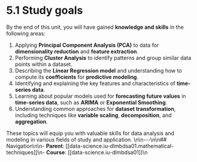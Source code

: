 # 5.1 Study goals

By the end of this unit, you will have gained **knowledge and skills** in the following areas:

1. Applying **Principal Component Analysis (PCA)** to data for **dimensionality reduction** and **feature extraction**.
2. Performing **Cluster Analysis** to identify patterns and group similar data points within a dataset.
3. Describing the **Linear Regression model** and understanding how to compute its **coefficients** for **predictive modeling**.
4. Identifying and explaining the key features and characteristics of **time-series data**.
5. Learning about popular models used for **forecasting future values** in **time-series data**, such as **ARIMA** or **Exponential Smoothing**.
6. Understanding common approaches for **dataset transformation**, including techniques like **variable scaling**, **decomposition**, and **aggregation**.

These topics will equip you with valuable skills for data analysis and modeling in various fields of study and application.
\n\n---\n\n## Navigation\n\n- **Parent**: [[data-science.iu-dlmbdsa01.mathematical-techniques]]\n- **Course**: [[data-science.iu-dlmbdsa01]]\n